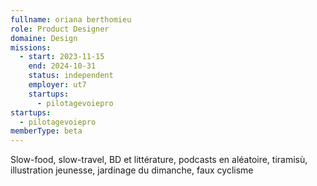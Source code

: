 ```yaml
---
fullname: oriana berthomieu
role: Product Designer
domaine: Design
missions:
  - start: 2023-11-15
    end: 2024-10-31
    status: independent
    employer: ut7
    startups:
      - pilotagevoiepro
startups:
  - pilotagevoiepro
memberType: beta
---
```

Slow-food, slow-travel, BD et littérature, podcasts en aléatoire, tiramisù, illustration jeunesse, jardinage du dimanche, faux cyclisme
